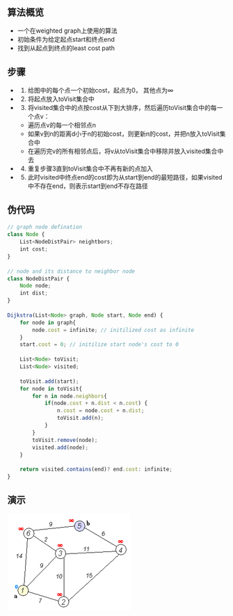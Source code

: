 ## 算法概览
- 一个在weighted graph上使用的算法
- 初始条件为给定起点start和终点end
- 找到从起点到终点的least cost path

## 步骤
  - 1. 给图中的每个点一个初始cost，起点为0， 其他点为$\infty$
  - 2. 将起点放入toVisit集合中
  - 3. 将visited集合中的点按cost从下到大排序，然后遍历toVisit集合中的每一个点v：
      *  遍历点v的每一个相邻点n
      *  如果v到n的距离d小于n的初始cost，则更新n的cost，并把n放入toVisit集合中
      *  在遍历完v的所有相邻点后，将v从toVisit集合中移除并放入visited集合中去
  - 4. 重复步骤3直到toVisit集合中不再有新的点加入
  - 5. 此时visited中终点end的cost即为从start到end的最短路径，如果visited中不存在end，则表示start到end不存在路径

## 伪代码
``` js
// graph node defination
class Node {
    List<NodeDistPair> neightbors;
    int cost;
}

// node and its distance to neighbor node
class NodeDistPair {
    Node node;
    int dist;
}

Dijkstra(List<Node> graph, Node start, Node end) {
    for node in graph{
        node.cost = infinite; // initilized cost as infinite
    }
    start.cost = 0; // initilize start node's cost to 0

    List<Node> toVisit;
    List<Node> visited;

    toVisit.add(start);
    for node in toVisit{
        for n in node.neighbors{
            if(node.cost + n.dist < n.cost) {
                n.cost = node.cost + n.dist;
                toVisit.add(n);
            }
        }
        toVisit.remove(node);
        visited.add(node);
    }

    return visited.contains(end)? end.cost: infinite;
}
```

## 演示
![alt text](https://raw.githubusercontent.com/jellylidong/CodeEatSleep/master/code/pics/Dijkstra_Animation.gif)



